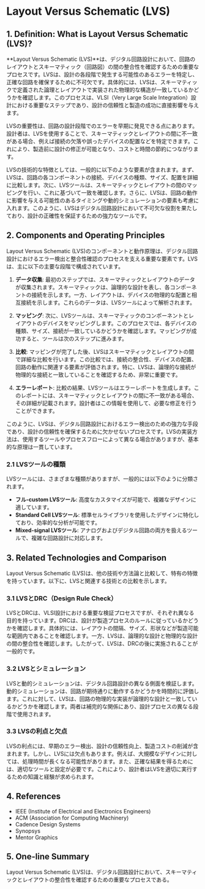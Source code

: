 # Layout Versus Schematic (LVS)

## 1. Definition: What is **Layout Versus Schematic (LVS)**?
**Layout Versus Schematic (LVS)**は、デジタル回路設計において、回路のレイアウトとスキーマティック（回路図）の間の整合性を確認するための重要なプロセスです。LVSは、設計の各段階で発生する可能性のあるエラーを特定し、正確な回路を確保するために不可欠です。具体的には、LVSは、スキーマティックで定義された論理とレイアウトで実装された物理的な構造が一致しているかどうかを確認します。このプロセスは、VLSI（Very Large Scale Integration）設計における重要なステップであり、設計の信頼性と製造の成功に直接影響を与えます。

LVSの重要性は、回路の設計段階でのエラーを早期に発見できる点にあります。設計者は、LVSを使用することで、スキーマティックとレイアウトの間に不一致がある場合、例えば接続の欠落や誤ったデバイスの配置などを特定できます。これにより、製造前に設計の修正が可能となり、コストと時間の節約につながります。

LVSの技術的な特徴としては、一般的に以下のような要素が含まれます。まず、LVSは、回路の各コンポーネントの接続、デバイスの種類、サイズ、配置を詳細に比較します。次に、LVSツールは、スキーマティックとレイアウトの間のマッピングを行い、これに基づいて一致を確認します。さらに、LVSは、回路の動作に影響を与える可能性のあるタイミングや動的シミュレーションの要素も考慮に入れます。このように、LVSはデジタル回路設計において不可欠な役割を果たしており、設計の正確性を保証するための強力なツールです。

## 2. Components and Operating Principles
Layout Versus Schematic (LVS)のコンポーネントと動作原理は、デジタル回路設計におけるエラー検出と整合性確認のプロセスを支える重要な要素です。LVSは、主に以下の主要な段階で構成されています。

1. **データ収集**: 最初のステップでは、スキーマティックとレイアウトのデータが収集されます。スキーマティックは、論理的な設計を表し、各コンポーネントの接続を示します。一方、レイアウトは、デバイスの物理的な配置と相互接続を示します。これらのデータは、LVSツールによって解析されます。

2. **マッピング**: 次に、LVSツールは、スキーマティックのコンポーネントとレイアウトのデバイスをマッピングします。このプロセスでは、各デバイスの種類、サイズ、接続が一致しているかどうかを確認します。マッピングが成功すると、ツールは次のステップに進みます。

3. **比較**: マッピングが完了した後、LVSはスキーマティックとレイアウトの間で詳細な比較を行います。この比較では、接続の整合性、デバイスの配置、回路の動作に関連する要素が評価されます。特に、LVSは、論理的な接続が物理的な接続と一致していることを確認するため、非常に重要です。

4. **エラーレポート**: 比較の結果、LVSツールはエラーレポートを生成します。このレポートには、スキーマティックとレイアウトの間に不一致がある場合、その詳細が記載されます。設計者はこの情報を使用して、必要な修正を行うことができます。

このように、LVSは、デジタル回路設計におけるエラー検出のための強力な手段であり、設計の信頼性を確保するために欠かせないプロセスです。LVSの実装方法は、使用するツールやプロセスフローによって異なる場合がありますが、基本的な原理は一貫しています。

### 2.1 LVSツールの種類
LVSツールには、さまざまな種類がありますが、一般的には以下のように分類されます。

- **フル-custom LVSツール**: 高度なカスタマイズが可能で、複雑なデザインに適しています。
- **Standard Cell LVSツール**: 標準セルライブラリを使用したデザインに特化しており、効率的な分析が可能です。
- **Mixed-signal LVSツール**: アナログおよびデジタル回路の両方を扱えるツールで、複雑な回路設計に対応します。

## 3. Related Technologies and Comparison
Layout Versus Schematic (LVS)は、他の技術や方法論と比較して、特有の特徴を持っています。以下に、LVSと関連する技術との比較を示します。

### 3.1 LVSとDRC（Design Rule Check）
LVSとDRCは、VLSI設計における重要な検証プロセスですが、それぞれ異なる目的を持っています。DRCは、設計が製造プロセスのルールに従っているかどうかを確認します。具体的には、レイアウトの間隔、サイズ、形状などが製造可能な範囲内であることを確認します。一方、LVSは、論理的な設計と物理的な設計の間の整合性を確認します。したがって、LVSは、DRCの後に実施されることが一般的です。

### 3.2 LVSとシミュレーション
LVSと動的シミュレーションは、デジタル回路設計の異なる側面を検証します。動的シミュレーションは、回路が期待通りに動作するかどうかを時間的に評価します。これに対して、LVSは、回路の物理的な実装が論理的な設計と一致しているかどうかを確認します。両者は補完的な関係にあり、設計プロセスの異なる段階で使用されます。

### 3.3 LVSの利点と欠点
LVSの利点には、早期のエラー検出、設計の信頼性向上、製造コストの削減が含まれます。しかし、LVSには欠点もあります。例えば、大規模なデザインに対しては、処理時間が長くなる可能性があります。また、正確な結果を得るためには、適切なツールと設定が必要です。これにより、設計者はLVSを適切に実行するための知識と経験が求められます。

## 4. References
- IEEE (Institute of Electrical and Electronics Engineers)
- ACM (Association for Computing Machinery)
- Cadence Design Systems
- Synopsys
- Mentor Graphics

## 5. One-line Summary
Layout Versus Schematic (LVS)は、デジタル回路設計において、スキーマティックとレイアウトの整合性を確認するための重要なプロセスである。